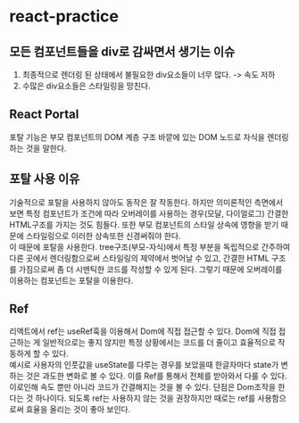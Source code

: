 # react-practice

모든 컴포넌트들을 div로 감싸면서 생기는 이슈
-----
1. 최종적으로 렌더링 된 상태에서 불필요한 div요소들이 너무 많다. -> 속도 저하
2. 수많은 div요소들은 스타일링을 망친다.


React Portal
----
포탈 기능은 부모 컴포넌트의 DOM 계층 구조 바깥에 있는 DOM 노드로 자식을 렌더링하는 것을 말한다.

포탈 사용 이유
----
기술적으로 포탈을 사용하지 않아도 동작은 잘 작동한다. 하지만 의미론적인 측면에서 보면 특정 컴포넌트가 조건에 따라 오버레이를 사용하는 경우(모달, 다이얼로그) 간결한 HTML구조를 가지는 것도 힘들다. 또한 부모 컴포넌트의 스타일 상속에 영향을 받기 때문에 스타일링으로 이러한 상속또한 신경써줘야 한다.     
이 때문에 포탈을 사용한다. tree구조(부모-자식)에서 특정 부분을 독립적으로 간주하여 다른 곳에서 렌더링함으로써 스타일링의 제약에서 벗어날 수 있고, 간결한 HTML 구조를 가짐으로써 좀 더 시멘틱한 코드를 작성할 수 있게 된다. 그렇기 때문에 오버레이를 이용하는 컴포넌트는 포탈을 이용한다.


Ref
----
리액트에서 ref는 useRef훅을 이용해서 Dom에 직접 접근할 수 있다. Dom에 직접 접근하는 게 일반적으로는 좋지 않지만 특정 상황에서는 코드를 더 줄이고 효율적으로 작동하게 할 수 있다.   
예시로 사용자의 인풋값을 useState를 다루는 경우를 보았을때 한글자마다 state가 변하는 것은 과도한 변화로 볼 수 있다. 이를 Ref를 통해서 전체를 받아와서 다룰 수 있다.   
이로인해 속도 뿐만 아니라 코드가 간결해지는 것을 볼 수 있다. 단점은 Dom조작을 한다는 것 하나이다. 되도록 ref는 사용하지 않는 것을 권장하지만 때로는 ref를 사용함으로써 효율을 올리는 것이 좋아 보인다.
